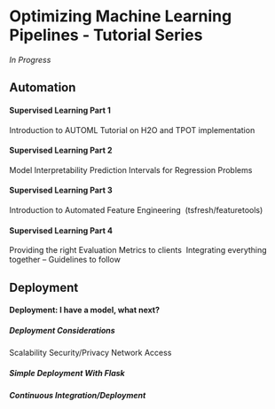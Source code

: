 # Optimizing Machine Learning Pipelines - Tutorial Series
*In Progress*


## Automation

#### Supervised Learning Part 1
Introduction to AUTOML
Tutorial on H2O and TPOT implementation
#### Supervised Learning Part 2
Model Interpretability
Prediction Intervals for Regression Problems
#### Supervised Learning Part 3
Introduction to Automated Feature Engineering  (tsfresh/featuretools)
#### Supervised Learning Part 4
Providing the right Evaluation Metrics to clients 
Integrating everything together – Guidelines to follow

## Deployment
#### Deployment: I have a model, what next?
##### Deployment Considerations
  Scalability
  Security/Privacy
  Network Access
##### Simple Deployment With Flask
##### Continuous Integration/Deployment



